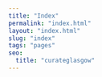 ```yaml
---
title: "Index"
permalink: "index.html"
layout: "index.html"
slug: "index"
tags: "pages"
seo:
  title: "curateglasgow"
---
```



